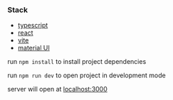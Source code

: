 ### Stack
* [typescript](https://www.typescriptlang.org/)
* [react](https://react.dev/)
* [vite](https://vitejs.dev/)
* [material UI](https://mui.com/)

run ```npm install``` to install project dependencies

run ```npm run dev``` to open project in development mode

server will open at [localhost:3000](http://localhost:3000/)